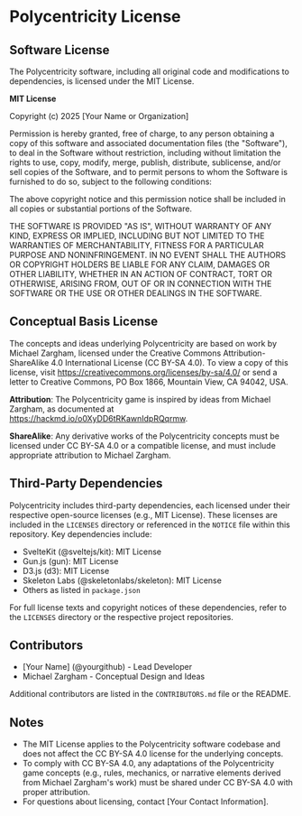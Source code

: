 # Polycentricity License

## Software License

The Polycentricity software, including all original code and modifications to dependencies, is licensed under the MIT License.

**MIT License**

Copyright (c) 2025 [Your Name or Organization]

Permission is hereby granted, free of charge, to any person obtaining a copy of this software and associated documentation files (the "Software"), to deal in the Software without restriction, including without limitation the rights to use, copy, modify, merge, publish, distribute, sublicense, and/or sell copies of the Software, and to permit persons to whom the Software is furnished to do so, subject to the following conditions:

The above copyright notice and this permission notice shall be included in all copies or substantial portions of the Software.

THE SOFTWARE IS PROVIDED "AS IS", WITHOUT WARRANTY OF ANY KIND, EXPRESS OR IMPLIED, INCLUDING BUT NOT LIMITED TO THE WARRANTIES OF MERCHANTABILITY, FITNESS FOR A PARTICULAR PURPOSE AND NONINFRINGEMENT. IN NO EVENT SHALL THE AUTHORS OR COPYRIGHT HOLDERS BE LIABLE FOR ANY CLAIM, DAMAGES OR OTHER LIABILITY, WHETHER IN AN ACTION OF CONTRACT, TORT OR OTHERWISE, ARISING FROM, OUT OF OR IN CONNECTION WITH THE SOFTWARE OR THE USE OR OTHER DEALINGS IN THE SOFTWARE.

## Conceptual Basis License

The concepts and ideas underlying Polycentricity are based on work by Michael Zargham, licensed under the Creative Commons Attribution-ShareAlike 4.0 International License (CC BY-SA 4.0). To view a copy of this license, visit https://creativecommons.org/licenses/by-sa/4.0/ or send a letter to Creative Commons, PO Box 1866, Mountain View, CA 94042, USA.

**Attribution**: The Polycentricity game is inspired by ideas from Michael Zargham, as documented at https://hackmd.io/o0XyDD6tRKawnIdpRQqrmw.

**ShareAlike**: Any derivative works of the Polycentricity concepts must be licensed under CC BY-SA 4.0 or a compatible license, and must include appropriate attribution to Michael Zargham.

## Third-Party Dependencies

Polycentricity includes third-party dependencies, each licensed under their respective open-source licenses (e.g., MIT License). These licenses are included in the `LICENSES` directory or referenced in the `NOTICE` file within this repository. Key dependencies include:

- SvelteKit (@sveltejs/kit): MIT License
- Gun.js (gun): MIT License
- D3.js (d3): MIT License
- Skeleton Labs (@skeletonlabs/skeleton): MIT License
- Others as listed in `package.json`

For full license texts and copyright notices of these dependencies, refer to the `LICENSES` directory or the respective project repositories.

## Contributors

- [Your Name] (@yourgithub) - Lead Developer
- Michael Zargham - Conceptual Design and Ideas

Additional contributors are listed in the `CONTRIBUTORS.md` file or the README.

## Notes

- The MIT License applies to the Polycentricity software codebase and does not affect the CC BY-SA 4.0 license for the underlying concepts.
- To comply with CC BY-SA 4.0, any adaptations of the Polycentricity game concepts (e.g., rules, mechanics, or narrative elements derived from Michael Zargham's work) must be shared under CC BY-SA 4.0 with proper attribution.
- For questions about licensing, contact [Your Contact Information].